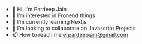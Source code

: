 - 👋 Hi, I’m Pardeep Jain
- 👀 I’m interested in Fronend things
- 🌱 I’m currently learning Nextjs
- 💞️ I’m looking to collaborate on Javascript Projects
- 📫 How to reach me erpardeepjain@gmail.com

<!---
pardeepjainsolulab/pardeepjainsolulab is a ✨ special ✨ repository because its `README.md` (this file) appears on your GitHub profile.
You can click the Preview link to take a look at your changes.
--->
